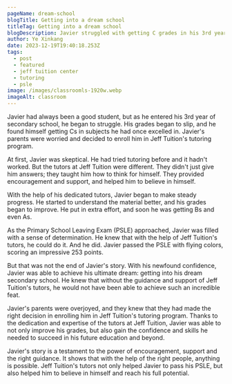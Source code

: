 ```yaml
---
pageName: dream-school
blogTitle: Getting into a dream school
titleTag: Getting into a dream school
blogDescription: Javier struggled with getting C grades in his 3rd year of secondary school, but with Jeff Tuition's help, Javier scored 253 points on his PSLE and was able to get into his dream secondary school. The story highlights the impact of guidance and support in a student's education and how it helped Javier to reach his full potential.
author: Ye Xinkang
date: 2023-12-19T19:40:18.253Z
tags:
  - post
  - featured
  - jeff tuition center
  - tutoring
  - psle
image: /images/classroomls-1920w.webp
imageAlt: classroom
---
```

Javier had always been a good student, but as he entered his 3rd year of secondary school, he began to struggle. His grades began to slip, and he found himself getting Cs in subjects he had once excelled in. Javier's parents were worried and decided to enroll him in Jeff Tuition's tutoring program.

At first, Javier was skeptical. He had tried tutoring before and it hadn't worked. But the tutors at Jeff Tuition were different. They didn't just give him answers; they taught him how to think for himself. They provided encouragement and support, and helped him to believe in himself.

With the help of his dedicated tutors, Javier began to make steady progress. He started to understand the material better, and his grades began to improve. He put in extra effort, and soon he was getting Bs and even As.

As the Primary School Leaving Exam (PSLE) approached, Javier was filled with a sense of determination. He knew that with the help of Jeff Tuition's tutors, he could do it. And he did. Javier passed the PSLE with flying colors, scoring an impressive 253 points.

But that was not the end of Javier's story. With his newfound confidence, Javier was able to achieve his ultimate dream: getting into his dream secondary school. He knew that without the guidance and support of Jeff Tuition's tutors, he would not have been able to achieve such an incredible feat.

Javier's parents were overjoyed, and they knew that they had made the right decision in enrolling him in Jeff Tuition's tutoring program. Thanks to the dedication and expertise of the tutors at Jeff Tuition, Javier was able to not only improve his grades, but also gain the confidence and skills he needed to succeed in his future education and beyond.

Javier's story is a testament to the power of encouragement, support and the right guidance. It shows that with the help of the right people, anything is possible. Jeff Tuition's tutors not only helped Javier to pass his PSLE, but also helped him to believe in himself and reach his full potential.